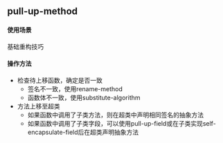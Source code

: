 ## pull-up-method

#### 使用场景

基础重构技巧

#### 操作方法

 - 检查待上移函数，确定是否一致
    - 签名不一致，使用rename-method
    - 函数体不一致，使用substitute-algorithm
 - 方法上移至超类
    - 如果函数中调用了子类方法，则在超类中声明相同签名的抽象方法
    - 如果函数中调用了子类字段，可以使用pull-up-field或在子类实现self-encapsulate-field后在超类声明抽象方法